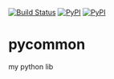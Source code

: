 
[![Build Status](https://github.com/litefeel/pycommon/workflows/Python%20package/badge.svg)](https://travis-ci.org/litefeel/pycommon)
[![PyPI](https://img.shields.io/pypi/v/litefeel-pycommon.svg)](https://pypi.org/project/litefeel-pycommon/)
[![PyPI](https://img.shields.io/pypi/l/litefeel-pycommon.svg)](https://pypi.org/project/litefeel-pycommon/)

# pycommon
my python lib
